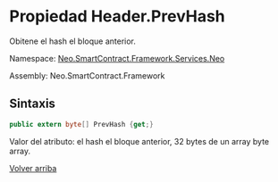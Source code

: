 # Propiedad Header.PrevHash

Obitene el hash el bloque anterior.

Namespace: [Neo.SmartContract.Framework.Services.Neo](../../Neo.md)

Assembly: Neo.SmartContract.Framework

## Sintaxis

```c#
public extern byte[] PrevHash {get;}
```

Valor del atributo: el hash el bloque anterior, 32 bytes de un array byte array.



[Volver arriba](../header.md)
